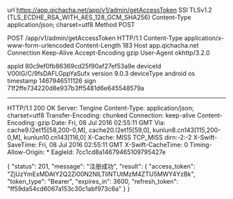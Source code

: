 
url	https://app.qichacha.net/app/v1/admin/getAccessToken
SSl TLSv1.2 (TLS_ECDHE_RSA_WITH_AES_128_GCM_SHA256)
Content-Type application/json; charset=utf8
Method POST

POST /app/v1/admin/getAccessToken HTTP/1.1
Content-Type	application/x-www-form-urlencoded
Content-Length	183
Host	app.qichacha.net
Connection	Keep-Alive
Accept-Encoding	gzip
User-Agent	okhttp/3.2.0

appId	80c9ef0fb86369cd25f90af27ef53a9e
deviceId	V00IG/C/9fsDAFLGppYaSufx
version	9.0.3
deviceType	android
os	
timestamp	1467946511126
sign	71f2ffe734220d8e937b3ff5481d6e645548579a


---

HTTP/1.1 200 OK
Server: Tengine
Content-Type: application/json; charset=utf8
Transfer-Encoding: chunked
Connection: keep-alive
Content-Encoding: gzip
Date: Fri, 08 Jul 2016 02:55:11 GMT
Via: cache9.l2et15[58,200-0,M], cache20.l2et15[59,0], kunlun8.cn143[115,200-0,M], kunlun10.cn143[116,0]
X-Cache: MISS TCP_MISS dirn:-2:-2
X-Swift-SaveTime: Fri, 08 Jul 2016 02:55:11 GMT
X-Swift-CacheTime: 0
Timing-Allow-Origin: *
EagleId: 7cc1cd8a14679465109795427e

{
	"status": 201,
	"message": "注册成功",
	"result": {
		"access_token": "ZjUzYmExMDAtY2Q2Zi00N2NlLTliNTUtMzM4ZTU5MWY4YzBk",
		"token_type": "Bearer",
		"expires_in": 3600,
		"refresh_token": "ff59da54cd6067a153c30c1abf973c6a"
	}
}